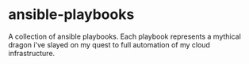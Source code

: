 # ansible-playbooks

A collection of ansible playbooks. Each playbook represents a mythical dragon i've slayed on my quest to full automation of my cloud infrastructure.
